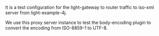 It is a test configuration for the light-gateway to router traffic to iso-xml server from light-example-4j.

We use this proxy server instance to test the body-encoding plugin to convert the encoding from ISO-8859-1 to UTF-8.
